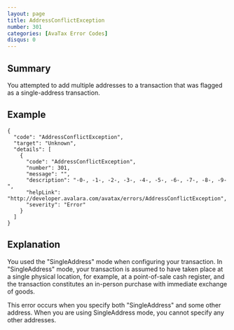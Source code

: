 ```yaml
---
layout: page
title: AddressConflictException
number: 301
categories: [AvaTax Error Codes]
disqus: 0
---
```


## Summary

You attempted to add multiple addresses to a transaction that was flagged as a single-address transaction.

## Example

    {
      "code": "AddressConflictException",
      "target": "Unknown",
      "details": [
        {
          "code": "AddressConflictException",
          "number": 301,
          "message": "",
          "description": "-0-, -1-, -2-, -3-, -4-, -5-, -6-, -7-, -8-, -9-",
          "helpLink": "http://developer.avalara.com/avatax/errors/AddressConflictException",
          "severity": "Error"
        }
      ]
    }

## Explanation

You used the "SingleAddress" mode when configuring your transaction.  In "SingleAddress" mode, your transaction is assumed to have taken place at a single physical location, for example, at a point-of-sale cash register, and the transaction constitutes an in-person purchase with immediate exchange of goods.

This error occurs when you specify both "SingleAddress" and some other address.  When you are using SingleAddress mode, you cannot specify any other addresses.
